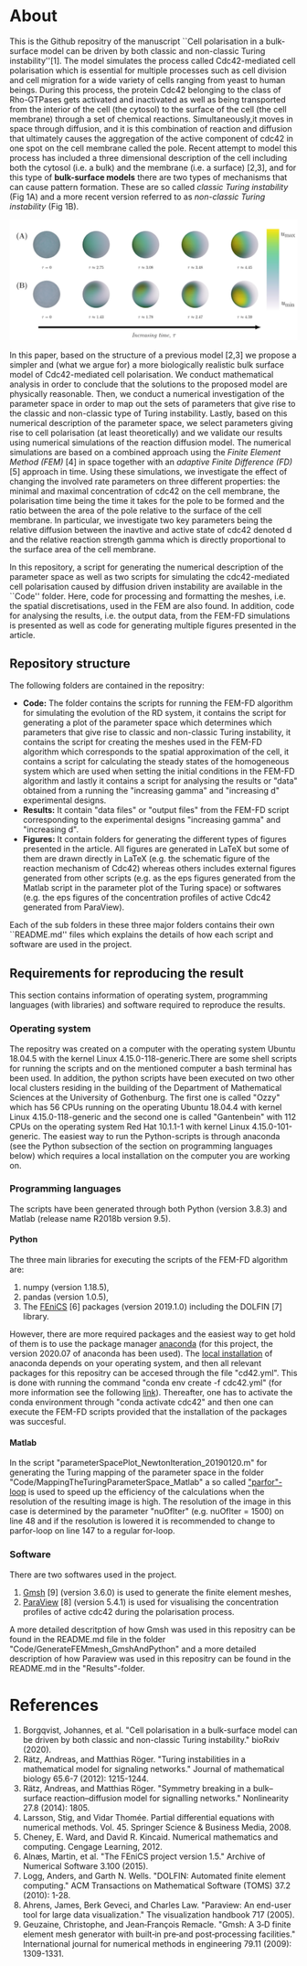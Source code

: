 # About 
This is the Github repositry of the manuscript ``Cell polarisation in a bulk-surface model can be driven by both classic and non-classic Turing instability''[1]. The model simulates the process called Cdc42-mediated cell polarisation which is essential for multiple processes such as cell division and cell migration for a wide variety of cells ranging from yeast to human beings. During this process, the protein Cdc42 belonging to the class of Rho-GTPases gets activated and inactivated as well as being transported from the interior of the cell (the cytosol) to the surface of the cell (the cell membrane) through a set of chemical reactions. Simultaneously,it moves in space through diffusion, and it is this combination of reaction and diffusion that ultimately causes the aggregation of the active component of cdc42 in one spot on the cell membrane called the pole. Recent attempt to model this process has included a three dimensional description of the cell including both the cytosol (i.e. a bulk) and the membrane (i.e. a surface) [2,3], and for this type of **bulk-surface models** there are two types of mechanisms that can cause pattern formation. These are so called *classic Turing instability* (Fig 1A) and a more recent version referred to as *non-classic Turing instability* (Fig 1B).  





![**Figure 1:** The evolution of a pole being a single spot of active cdc42 for two different cases: (A) Classic Turing instability and (B) Non-classic Turing instability.](./Figures/explanatoryFigures/evolutionPattern.png "Title")


In this paper, based on the structure of a previous model [2,3] we propose a simpler and (what we argue for) a more biologically realistic bulk surface model of Cdc42-mediated cell polarisation. We conduct mathematical analysis in order to conclude that the solutions to the proposed model are physically reasonable. Then, we conduct a numerical investigation of the parameter space in order to map out the sets of parameters that give rise to the classic and non-classic type of Turing instability. Lastly, based on this numerical description of the parameter space, we select parameters giving rise to cell polarisation (at least theoretically) and we validate our results using numerical simulations of the reaction diffusion model. The numerical simulations are based on a combined approach using the *Finite Element Method (FEM)* [4] in space together with an *adaptive Finite Difference (FD)* [5] approach in time. Using these simulations, we investigate the effect of changing the involved rate parameters on three different properties: the minimal and maximal concentration of cdc42 on the cell membrane, the polarisation time being the time it takes for the pole to be formed and the ratio between the area of the pole relative to the surface of the cell membrane. In particular, we investigate two key parameters being the relative diffusion between the inavtive and active state of cdc42 denoted d and the relative reaction strength gamma which is directly proportional to the surface area of the cell membrane.  



In this repository, a script for generating the numerical description of the parameter space as well as two scripts for simulating the cdc42-mediated cell polarisation caused by diffusion driven instability are available in the ``Code'' folder. Here, code for processing and formatting the meshes, i.e. the spatial discretisations, used in the FEM are also found. In addition, code for analysing the results, i.e. the output data, from the FEM-FD simulations is presented as well as code for generating multiple figures presented in the article. 

## Repository structure
The following folders are contained in the repositry: 

- **Code:** The folder contains the scripts for running the FEM-FD algorithm for simulating the evolution of the RD system, it contains the script for generating a plot of the parameter space which determines which parameters that give rise to classic and non-classic Turing instability, it contains the script for creating the meshes used in the FEM-FD algorithm which corresponds to the spatial approximation of the cell, it contains a script for calculating the steady states of the homogeneous system which are used when setting the initial conditions in the FEM-FD algorithm and lastly it contains a script for analysing the results or "data" obtained from a running the "increasing gamma" and "increasing d" experimental designs. 
- **Results:** It contain "data files" or "output files" from the FEM-FD script corresponding to the experimental designs "increasing gamma" and "increasing d".  
- **Figures:** It contain folders for generating the different types of figures presented in the article. All figures are generated in LaTeX but some of them are drawn directly in LaTeX (e.g. the schematic figure of the reaction mechanism of Cdc42) whereas others includes external figures generated from other scripts (e.g. as the eps figures generated from the Matlab script in the parameter plot of the Turing space) or softwares (e.g. the eps figures of the concentration profiles of active Cdc42 generated from ParaView). 


Each of the sub folders in these three major folders contains their own ``README.md'' files which explains the details of how each script and software are used in the project.

## Requirements for reproducing the result
This section contains information of operating system, programming languages (with libraries) and software required to reproduce the results.


### Operating system
The repositry was created on a computer with the operating system Ubuntu 18.04.5 with the kernel Linux 4.15.0-118-generic.There are some shell scripts for running the scripts and on the mentioned computer a bash terminal has been used. In addition, the python scripts have been executed on two other local clusters residing in the building of the Department of Mathematical Sciences at the University of Gothenburg. The first one is called "Ozzy" which has 56 CPUs running on the operating Ubuntu 18.04.4 with kernel Linux 4.15.0-118-generic and the second one is called "Gantenbein" with 112 CPUs on the operating system Red Hat 10.1.1-1 with kernel Linux 4.15.0-101-generic. The easiest way to run the Python-scripts is through anaconda (see the Python subsection of the section on programming languages below) which requires a local installation on the computer you are working on. 

### Programming languages
The scripts have been generated through both Python (version 3.8.3) and Matlab (release name R2018b version 9.5). 

#### Python
The three main libraries for executing the scripts of the FEM-FD algorithm are:

1. numpy (version 1.18.5),
2. pandas (version 1.0.5),
3. The [FEniCS](https://fenicsproject.org/) [6] packages (version 2019.1.0) including the DOLFIN [7] library. 

However, there are more required packages and the easiest way to get hold of them is to use the package manager [anaconda](https://docs.anaconda.com/anaconda) (for this project, the version 2020.07 of anaconda has been used). The [local installation](https://docs.anaconda.com/anaconda/install/) of anaconda depends on your operating system, and then all relevant packages for this repositry can be accesed through the file "cd42.yml". This is done with running the command "conda env create -f cdc42.yml" (for more information see the following [link](https://docs.conda.io/projects/conda/en/latest/user-guide/tasks/manage-environments.html)). Thereafter, one has to activate the conda environment through "conda activate cdc42" and then one can execute the FEM-FD scripts provided that the installation of the packages was succesful. 

#### Matlab
In the script "parameterSpacePlot_NewtonIteration_20190120.m" for generating the Turing mapping of the parameter space in the folder "Code/MappingTheTuringParameterSpace_Matlab" a so called ["parfor"-loop](https://se.mathworks.com/help/matlab/ref/parfor.html) is used to speed up the efficiency of the calculations when the resolution of the resulting image is high. The resolution of the image in this case is determined by the parameter "nuOfIter" (e.g. nuOfIter = 1500) on line 48 and if the resolution is lowered it is recommended to change to parfor-loop on line 147 to a regular for-loop. 


### Software
There are two softwares used in the project. 

1. [Gmsh](https://gmsh.info/) [9] (version 3.6.0) is used to generate the finite element meshes,
2. [ParaView](https://www.paraview.org/) [8] (version 5.4.1) is used for visualising the concentration profiles of active cdc42 during the polarisation process. 

A more detailed descritption of how Gmsh was used in this repositry can be found in the README.md file in the folder "Code/GenerateFEMmesh_GmshAndPython" and a more detailed description of how Paraview was used in this repositry can be found in the README.md in the "Results"-folder. 






















# References
1. Borgqvist, Johannes, et al. "Cell polarisation in a bulk-surface model can be driven by both classic and non-classic Turing instability." bioRxiv (2020).
2. Rätz, Andreas, and Matthias Röger. "Turing instabilities in a mathematical model for signaling networks." Journal of mathematical biology 65.6-7 (2012): 1215-1244.
3. Rätz, Andreas, and Matthias Röger. "Symmetry breaking in a bulk–surface reaction–diffusion model for signalling networks." Nonlinearity 27.8 (2014): 1805.
4. Larsson, Stig, and Vidar Thomée. Partial differential equations with numerical methods. Vol. 45. Springer Science & Business Media, 2008.
5. Cheney, E. Ward, and David R. Kincaid. Numerical mathematics and computing. Cengage Learning, 2012.
6. Alnæs, Martin, et al. "The FEniCS project version 1.5." Archive of Numerical Software 3.100 (2015). 
7. Logg, Anders, and Garth N. Wells. "DOLFIN: Automated finite element computing." ACM Transactions on Mathematical Software (TOMS) 37.2 (2010): 1-28.
8. Ahrens, James, Berk Geveci, and Charles Law. "Paraview: An end-user tool for large data visualization." The visualization handbook 717 (2005).
9. Geuzaine, Christophe, and Jean‐François Remacle. "Gmsh: A 3‐D finite element mesh generator with built‐in pre‐and post‐processing facilities." International journal for numerical methods in engineering 79.11 (2009): 1309-1331.
